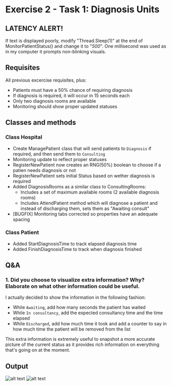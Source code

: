 # Exercise 2 - Task 1: Diagnosis Units

## LATENCY ALERT!
If text is displayed poorly, modify "Thread.Sleep(1)" at the end of MonitorPatientStatus() and change it to "*500*". One millisecond was used as in my computer it prompts non-blinking visuals.

## Requisites
All previous excercise requisites, plus:
* Patients must have a 50% chance of requiring diagnosis
* If diagnosis is required, it will occur in 15 seconds each
* Only two diagnosis rooms are available
* Monitoring should show proper updated statuses

## Classes and methods
### Class Hospital
* Create ManagePatient class that will send patients to `Diagnosis` if required, and then send them to `Consulting`
* Monitoring update to reflect proper statuses
* RegisterNewPatient now creates an RNG(50%) boolean to choose if a patien needs diagnosis or not
* RegisterNewPatient sets initial Status based on wether diagnosis is required
* Added DiagnosisRooms as a similar class to ConsultingRooms:
    * Includes a set of maximum available rooms (2 available diagnosis rooms)
    * Includes AttendPatient method which will diagnose a patient and instead of discharging them, sets them as "Awaiting consult"
* [BUGFIX] Monitoring tabs corrected so properties have an adequate spacing

### Class Patient
* Added StartDiagnosisTime to track elapsed diagnosis time
* Added FinishDiagnosisTime to track when diagnosis finished

## Q&A
### 1. Did you choose to visualize extra information? Why? Elaborate on what other information could be useful.
I actually decided to show the information in the following fashion:
   
* While `Awaiting`, add how many seconds the patient has waited
* While `In consultancy`, add the expected consultancy time and the time elapsed
* While `Discharged`, add how much time it took and add a counter to say in how much time the patient will be removed from the list

This extra information is extremely useful to snapshot a more accurate picture of the current status as it provides rich information on everything that's going on at the moment.

## Output
![alt text](workingOutput.png)
![alt text](endingOutput.png)
